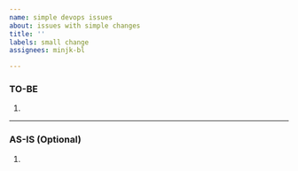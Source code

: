 ```yaml
---
name: simple devops issues
about: issues with simple changes
title: ''
labels: small change
assignees: minjk-bl

---
```


### TO-BE
1.  


--------------------------------

### AS-IS (Optional)
1.
